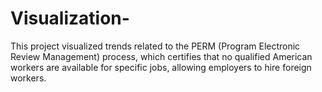 # Visualization-
This project visualized trends related to the PERM (Program Electronic Review Management) process, which certifies that no qualified American workers are available for specific jobs, allowing employers to hire foreign workers. 
